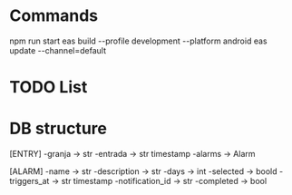 # Commands
npm run start
eas build --profile development --platform android
eas update --channel=default

# TODO List



# DB structure
[ENTRY]
-granja -> str
-entrada -> str timestamp
-alarms -> Alarm

[ALARM]
-name -> str
-description -> str
-days -> int
-selected -> boold
-triggers_at -> str timestamp
-notification_id -> str
-completed -> bool
